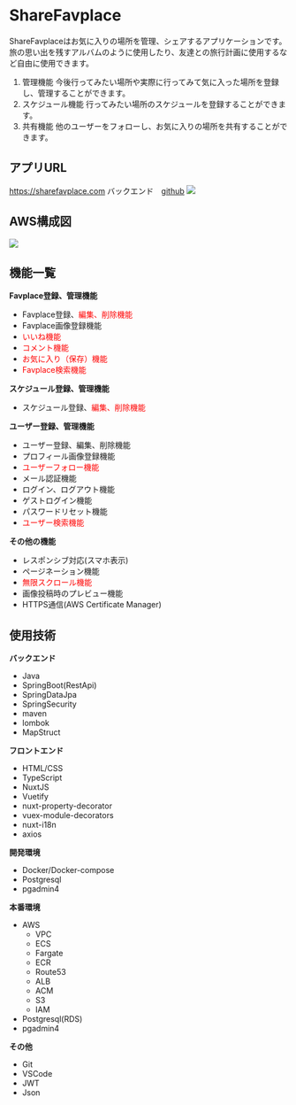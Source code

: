 # ShareFavplace

ShareFavplaceはお気に入りの場所を管理、シェアするアプリケーションです。
旅の思い出を残すアルバムのように使用したり、友達との旅行計画に使用するなど自由に使用できます。

1. 管理機能
今後行ってみたい場所や実際に行ってみて気に入った場所を登録し、管理することができます。
2. スケジュール機能
行ってみたい場所のスケジュールを登録することができます。
3. 共有機能
他のユーザーをフォローし、お気に入りの場所を共有することができます。
## アプリURL

https://sharefavplace.com
バックエンド　[github](https://github.com/kuu18/share_favplace_api)
![](https://user-images.githubusercontent.com/64303128/217571306-56f1acd3-b020-4222-8439-c583bcc2718b.png)

## AWS構成図

![](https://user-images.githubusercontent.com/64303128/217569914-093ad9b9-61f0-44f5-9274-64df20dbc722.jpg)

## 機能一覧
**Favplace登録、管理機能**
- Favplace登録、<font color="Red">編集、削除機能</font>
- Favplace画像登録機能
- <font color="Red">いいね機能</font>
- <font color="Red">コメント機能</font>
- <font color="Red">お気に入り（保存）機能</font>
- <font color="Red">Favplace検索機能</font>

**スケジュール登録、管理機能**
- スケジュール登録、<font color="Red">編集、削除機能</font>

**ユーザー登録、管理機能**
- ユーザー登録、編集、削除機能
- プロフィール画像登録機能
- <font color="Red">ユーザーフォロー機能</font>
- メール認証機能
- ログイン、ログアウト機能
- ゲストログイン機能
- パスワードリセット機能
- <font color="Red">ユーザー検索機能</font>

**その他の機能**
- レスポンシブ対応(スマホ表示)
- ページネーション機能
- <font color="Red">無限スクロール機能</font>
- 画像投稿時のプレビュー機能
- HTTPS通信(AWS Certificate Manager)

## 使用技術
**バックエンド**
- Java
- SpringBoot(RestApi)
- SpringDataJpa
- SpringSecurity
- maven
- lombok
- MapStruct

**フロントエンド**
- HTML/CSS
- TypeScript
- NuxtJS
- Vuetify
- nuxt-property-decorator
- vuex-module-decorators
- nuxt-i18n
- axios

**開発環境**
- Docker/Docker-compose
- Postgresql
- pgadmin4

**本番環境**
- AWS
  - VPC
  - ECS
  - Fargate
  - ECR
  - Route53
  - ALB
  - ACM
  - S3
  - IAM
- Postgresql(RDS)
- pgadmin4

**その他**
- Git
- VSCode
- JWT
- Json
